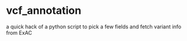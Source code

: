 # vcf_annotation
a quick hack of a python script to pick a few fields and fetch variant info from ExAC
